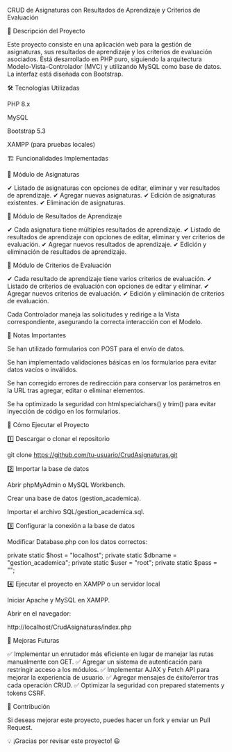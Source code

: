 CRUD de Asignaturas con Resultados de Aprendizaje y Criterios de Evaluación

📌 Descripción del Proyecto

Este proyecto consiste en una aplicación web para la gestión de asignaturas, sus resultados de aprendizaje y los criterios de evaluación asociados. Está desarrollado en PHP puro, siguiendo la arquitectura Modelo-Vista-Controlador (MVC) y utilizando MySQL como base de datos. La interfaz está diseñada con Bootstrap.

🛠️ Tecnologías Utilizadas

PHP 8.x

MySQL

Bootstrap 5.3

XAMPP (para pruebas locales)

🏗️ Funcionalidades Implementadas

🔹 Módulo de Asignaturas

✔ Listado de asignaturas con opciones de editar, eliminar y ver resultados de aprendizaje.
✔ Agregar nuevas asignaturas.
✔ Edición de asignaturas existentes.
✔ Eliminación de asignaturas.

🔹 Módulo de Resultados de Aprendizaje

✔ Cada asignatura tiene múltiples resultados de aprendizaje.
✔ Listado de resultados de aprendizaje con opciones de editar, eliminar y ver criterios de evaluación.
✔ Agregar nuevos resultados de aprendizaje.
✔ Edición y eliminación de resultados de aprendizaje.

🔹 Módulo de Criterios de Evaluación

✔ Cada resultado de aprendizaje tiene varios criterios de evaluación.
✔ Listado de criterios de evaluación con opciones de editar y eliminar.
✔ Agregar nuevos criterios de evaluación.
✔ Edición y eliminación de criterios de evaluación.


Cada Controlador maneja las solicitudes y redirige a la Vista correspondiente, asegurando la correcta interacción con el Modelo.

📝 Notas Importantes

Se han utilizado formularios con POST para el envío de datos.

Se han implementado validaciones básicas en los formularios para evitar datos vacíos o inválidos.

Se han corregido errores de redirección para conservar los parámetros en la URL tras agregar, editar o eliminar elementos.

Se ha optimizado la seguridad con htmlspecialchars() y trim() para evitar inyección de código en los formularios.

📌 Cómo Ejecutar el Proyecto

1️⃣ Descargar o clonar el repositorio

git clone https://github.com/tu-usuario/CrudAsignaturas.git

2️⃣ Importar la base de datos

Abrir phpMyAdmin o MySQL Workbench.

Crear una base de datos (gestion_academica).

Importar el archivo SQL/gestion_academica.sql.

3️⃣ Configurar la conexión a la base de datos

Modificar Database.php con los datos correctos:

private static $host = "localhost";
private static $dbname = "gestion_academica";
private static $user = "root";
private static $pass = "";

4️⃣ Ejecutar el proyecto en XAMPP o un servidor local

Iniciar Apache y MySQL en XAMPP.

Abrir en el navegador:

http://localhost/CrudAsignaturas/index.php

🚀 Mejoras Futuras

✅ Implementar un enrutador más eficiente en lugar de manejar las rutas manualmente con GET.
✅ Agregar un sistema de autenticación para restringir acceso a los módulos.
✅ Implementar AJAX y Fetch API para mejorar la experiencia de usuario.
✅ Agregar mensajes de éxito/error tras cada operación CRUD.
✅ Optimizar la seguridad con prepared statements y tokens CSRF.

📌 Contribución

Si deseas mejorar este proyecto, puedes hacer un fork y enviar un Pull Request.

💡 ¡Gracias por revisar este proyecto! 😃

